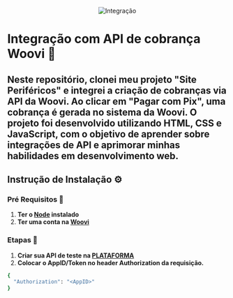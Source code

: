 <p align="center">
  <img src="https://pbs.twimg.com/profile_images/1773494136676474880/cYUaHtQ1_400x400.jpg" alt="Integração">
</p>

# Integração com API de cobrança Woovi ​🚀​

## Neste repositório, clonei meu projeto "Site Periféricos" e integrei a criação de cobranças via API da Woovi. Ao clicar em "Pagar com Pix", uma cobrança é gerada no sistema da Woovi. O projeto foi desenvolvido utilizando HTML, CSS e JavaScript, com o objetivo de aprender sobre integrações de API e aprimorar minhas habilidades em desenvolvimento web.

## Instrução de Instalação ⚙️​
### Pré Requisitos 📍
1. **Ter o [Node](https://nodejs.org/pt) instalado**
2. **Ter uma conta na [Woovi](https://app.woovi.com/register)**

### Etapas ​📝​
1. **Criar sua API de teste na [PLATAFORMA](https://developers.openpix.com.br/docs/apis/getting-started-api#tag/webhook/paths/~1api~1v1~1webhook~1ips/get)**
2. **Colocar o AppID/Token no header Authorization da requisição.**
```bash
{
  "Authorization": "<AppID>"
}
```
